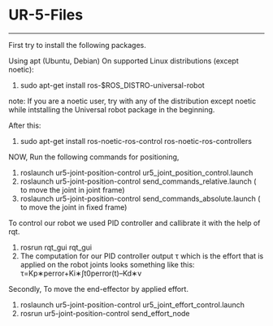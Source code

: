 # UR-5-Files
-------
First try to install the following packages.

Using apt (Ubuntu, Debian) On supported Linux distributions (except noetic):
1) sudo apt-get install ros-$ROS_DISTRO-universal-robot 

note: If you are a noetic user, try with any of the distribution except noetic while intstalling the Universal robot package in the beginning.


After this:
1) sudo apt-get install ros-noetic-ros-control ros-noetic-ros-controllers

NOW,
Run the following commands for positioning,
1) roslaunch ur5-joint-position-control ur5_joint_position_control.launch 
2) roslaunch ur5-joint-position-control send_commands_relative.launch ( to move the joint in joint frame)
3) roslaunch ur5-joint-position-control send_commands_absolute.launch ( to move the joint in fixed frame)

To control our robot we used PID controller and callibrate it with the help of rqt.
1) rosrun rqt_gui rqt_gui
2) The computation for our PID controller output τ which is the effort that is applied on the robot joints looks something like this:
   τ=Kp∗perror+Ki∗∫t0perror(t)–Kd∗v
 
Secondly,
To move the end-effector by applied effort.
1) roslaunch ur5-joint-position-control ur5_joint_effort_control.launch
2) rosrun ur5-joint-position-control send_effort_node

